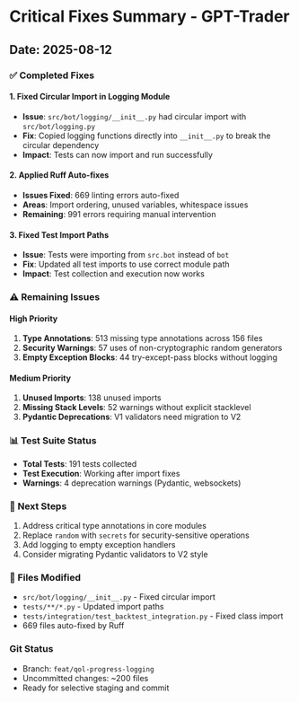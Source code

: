 # Critical Fixes Summary - GPT-Trader

## Date: 2025-08-12

### ✅ Completed Fixes

#### 1. Fixed Circular Import in Logging Module
- **Issue**: `src/bot/logging/__init__.py` had circular import with `src/bot/logging.py`
- **Fix**: Copied logging functions directly into `__init__.py` to break the circular dependency
- **Impact**: Tests can now import and run successfully

#### 2. Applied Ruff Auto-fixes
- **Issues Fixed**: 669 linting errors auto-fixed
- **Areas**: Import ordering, unused variables, whitespace issues
- **Remaining**: 991 errors requiring manual intervention

#### 3. Fixed Test Import Paths
- **Issue**: Tests were importing from `src.bot` instead of `bot`
- **Fix**: Updated all test imports to use correct module path
- **Impact**: Test collection and execution now works

### ⚠️ Remaining Issues

#### High Priority
1. **Type Annotations**: 513 missing type annotations across 156 files
2. **Security Warnings**: 57 uses of non-cryptographic random generators
3. **Empty Exception Blocks**: 44 try-except-pass blocks without logging

#### Medium Priority
1. **Unused Imports**: 138 unused imports
2. **Missing Stack Levels**: 52 warnings without explicit stacklevel
3. **Pydantic Deprecations**: V1 validators need migration to V2

### 📊 Test Suite Status
- **Total Tests**: 191 tests collected
- **Test Execution**: Working after import fixes
- **Warnings**: 4 deprecation warnings (Pydantic, websockets)

### 🔧 Next Steps
1. Address critical type annotations in core modules
2. Replace `random` with `secrets` for security-sensitive operations
3. Add logging to empty exception handlers
4. Consider migrating Pydantic validators to V2 style

### 📝 Files Modified
- `src/bot/logging/__init__.py` - Fixed circular import
- `tests/**/*.py` - Updated import paths
- `tests/integration/test_backtest_integration.py` - Fixed class import
- 669 files auto-fixed by Ruff

### Git Status
- Branch: `feat/qol-progress-logging`
- Uncommitted changes: ~200 files
- Ready for selective staging and commit
